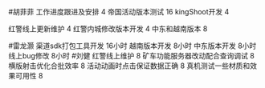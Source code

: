 #胡菲菲 
工作进度跟进及安排   4
帝国活动版本测试 16
kingShoot开发  4

红警线上更新维护 4
红警内城修改版本开发 4
中东和越南版本   8

#雷龙灏 
渠道sdk打包工具开发  16小时
越南版本开发  8小时
中东版本开发  8小时
线上bug修改   8小时
#刘健 
红警线上维护	8
矿车功能服务器改动配合查询调试	8
横版射击优化合批效率	8
活动动画时点击保证数据正确	8
真机测试一些材质和效果可用性	8
